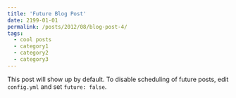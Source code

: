 ```yaml
---
title: 'Future Blog Post'
date: 2199-01-01
permalink: /posts/2012/08/blog-post-4/
tags:
  - cool posts
  - category1
  - category2
  - category3
---
```


This post will show up by default. To disable scheduling of future posts, edit `config.yml` and set `future: false`. 
